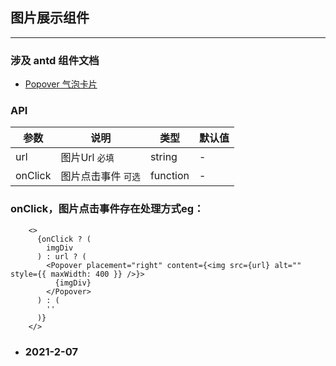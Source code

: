 ## 图片展示组件

----

### 涉及 antd 组件文档

- [Popover 气泡卡片](https://ant.design/components/popover-cn/)
  

### API

| 参数    | 说明                | 类型     | 默认值 |
| ------- | ------------------- | -------- | ------ |
| url     | 图片Url `必填`      | string   | -      |
| onClick | 图片点击事件 `可选` | function | -      |


### onClick，图片点击事件存在处理方式eg：

```
    <>
      {onClick ? (
        imgDiv
      ) : url ? (
        <Popover placement="right" content={<img src={url} alt="" style={{ maxWidth: 400 }} />}>
          {imgDiv}
        </Popover>
      ) : (
        ''
      )}
    </>
```

- ### 2021-2-07
